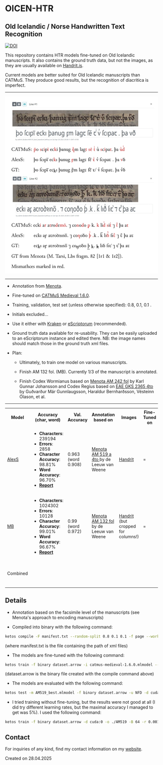 <h1>OICEN-HTR</h1>
<h2>Old Icelandic / Norse Handwritten Text Recognition</h2>

[![DOI](https://zenodo.org/badge/974032615.svg)](https://doi.org/10.5281/zenodo.15315438)

This repository contains HTR models fine-tuned on Old Icelandic manuscripts. It also contains the ground truth data, but not the images, as they are usually available on <a href = "https://handrit.is/">Handrit.is</a>.

Current models are better suited for Old Icelandic manuscripts than CATMuS. They produce good results, but the recognition of diacritica is imperfect. 

<hr/>

<img src="./misc/Kringla_first_and_second_line.jpeg" alt="Kringla first and second line, comparing CATMuS, AlexS and GT." width="600"/>

<hr/>

- Annotation from <a href="https://www.menota.org/forside.xhtml">Menota</a>. 

- Fine-tuned on <a href = "https://zenodo.org/records/15030337">CATMuS Medieval 1.6.0</a>.

- Training, validation, test set (unless  otherwise specified): 0.8, 0.1, 0.1 .

- Initials excluded...

- Use it either with <a href = "https://github.com/mittagessen/kraken">Kraken</a> or <a href="https://gitlab.com/scripta/escriptorium">eScriptorum</a> (recommended). 

- Ground truth data available for re-usability. They can be easily uploaded to an eScriptorum instance and edited there. NB: the image names should match those in the ground truth xml files.

- Plan: 

    - Ultimately, to train one model on various manuscripts.

    - Finish AM 132 fol. (MB). Currently 1/3 of the manuscript is annotated.

    - Finish Codex Wormianus based on <a href = "https://clarino.uib.no/menota/text/menota/AM-242-fol">Menota AM 242 fol</a> by Karl Gunnar Johansson and Codex Regius based on <a href = "https://eae.ku.dk/q?p=eae/vols/xml/1">EAE GKS 2365 4to</a> by Guðvarður Már Gunnlaugsson, Haraldur Bernharðsson, Vésteinn Ólason, et al.

<hr/>

<table>

<th>Model</th>
<th> Accuracy (char, word)</th>
<th>Val. Accuracy</th>
<th>Annotation based on</th>
<th>Images</th>
<th>Fine-Tuned on</th>
<th>Status</th>
<th>Version</th>
<th>Notes</th>

<tr>
<td><a href = "./models/AlexS">AlexS</a></td>
<td>
    <ul>
        <li><strong>Characters</strong>: 239194</li>
        <li><strong>Errors</strong>: 2858</li>
        <li><strong>Character Accuracy</strong>: 98.81%</li>
        <li><strong>Word Accuracy</strong>: 96.70%</li>
        <li><a href = "./models/AlexS/AM519_best_report.txt"><strong>Report</strong></a></li>
    </ul>
</td>
<td>0.963 (word 0.908)</td>
<td><a href = "https://clarino.uib.no/menota/text/menota/AM-519a-4to">Menota AM 519 a 4to </a> by de Leeuw van Weene</td>
<td><a href = "AM 519 a 4to">Handrit</a></td>
<td>=</td>
<td>✔️</td>
<td>1.0</td>
<td>...</td>
</tr>

<tr>
<td><a href = "./models/MB/">MB</td>
<td>
    <ul>
        <li><strong>Characters</strong>: 1024302</li>
        <li><strong>Errors</strong>: 10128</li>
        <li><strong>Character Accuracy</strong>: 99.01%</li>
        <li><strong>Word Accuracy</strong>: 96.67%</li>
        <li><a href = "./models/MB/AM132_33_report.txt"><strong>Report</strong></a></li>
    </ul>
</td>
<td>0.99 (word 0.972)</td>
<td><a href = "https://clarino.uib.no/menota/text/menota/AM-132-fol-Njals-saga">Menota AM 132 fol</a> by de Leeuw van Weene </td>
<td><a href = "https://handrit.is/manuscript/view/is/AM02-0132/0#mode/2up">Handrit</a> (but cropped for columns!)</td>
<td>=</td>
<td>255/750 columns = 1/3, from the first half of the manuscript (with exceptions; cf. GT).</td>
<td>0.3</td>
<td> Trained on manually cropped columns (share per request). This model is likely overfitted.
</td>
</tr>

<tr>
<td>Combined</td>
<td></td>
<td></td>
<td></td>
<td></td>
<td></td>
<td></td>
<td>WIP (maybe late 2025)</td>
<td>Plan to train a model on various manuscripts (above).</td>
</tr>

</table>

<h2>Details</h2>

- Annotation based on the facsimile level of the manuscripts (see Menota's approach to encoding manuscripts)

- Compiled into binary with the following command:

```bash
ketos compile -F manifest.txt --random-split 0.8 0.1 0.1 -f page --workers 4
```
(where manifest.txt is the file containing the path of xml files)

- The models are fine-tuned with the following command:

```bash
ketos train -f binary dataset.arrow -i catmus-medieval-1.6.0.mlmodel --resize new -d cuda:0 -o ./AM519 -B 64 -r 0.001 -u NFD
```
(dataset.arrow is the binary file created with the compile command above)

- The models are evaluated with the following command:

```bash
ketos test -m AM519_best.mlmodel -f binary dataset.arrow -u NFD -d cuda:0 -B 32 --threads 4 --workers 4
```

- I tried training without fine-tuning, but the results were not good at all (I did try different learning rates, but the maximal accuracy I managed to get was 5%). I used the following command:

```bash
ketos train -f binary dataset.arrow -d cuda:0 -o ./AM519 -B 64 -r 0.001
```

<h2>Contact</h2>
<p>For inquiries of any kind, find my contact information on my <a href="https://nkcz.github.io/">website</a>.</p>
<p>Created on 28.04.2025</p>
